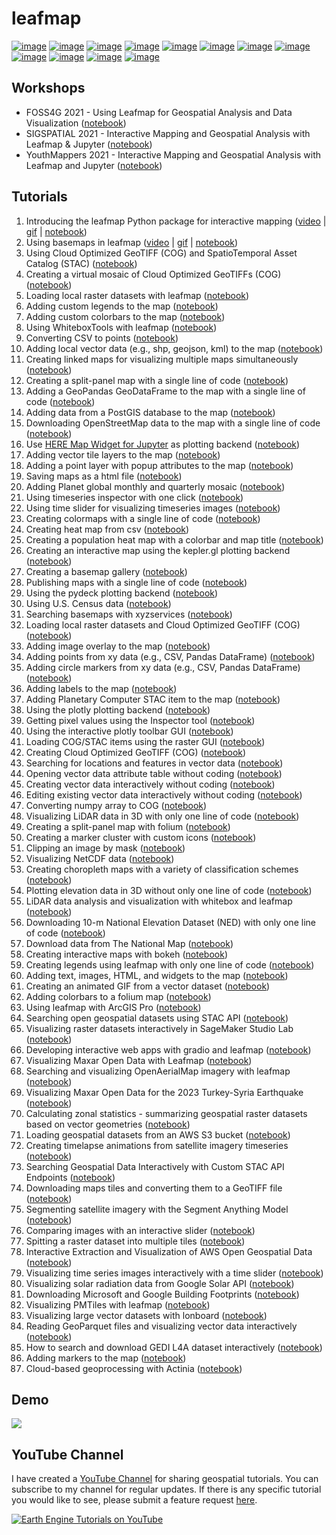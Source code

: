 # leafmap

[![image](https://jupyterlite.rtfd.io/en/latest/_static/badge.svg)](https://demo.leafmap.org)
[![image](https://studiolab.sagemaker.aws/studiolab.svg)](https://studiolab.sagemaker.aws/import/github/opengeos/leafmap/blob/master/examples/notebooks/00_key_features.ipynb)
[![image](https://img.shields.io/badge/Open-Planetary%20Computer-black?style=flat&logo=microsoft)](https://pccompute.westeurope.cloudapp.azure.com/compute/hub/user-redirect/git-pull?repo=https://github.com/opengeos/leafmap&urlpath=lab/tree/leafmap/examples/notebooks/00_key_features.ipynb&branch=master)
[![image](https://colab.research.google.com/assets/colab-badge.svg)](https://colab.research.google.com/github/opengeos/leafmap/blob/master)
[![image](https://mybinder.org/badge_logo.svg)](https://mybinder.org/v2/gh/opengeos/leafmap/HEAD)
[![image](https://img.shields.io/pypi/v/leafmap.svg)](https://pypi.python.org/pypi/leafmap)
[![image](https://img.shields.io/conda/vn/conda-forge/leafmap.svg)](https://anaconda.org/conda-forge/leafmap)
[![image](https://static.pepy.tech/badge/leafmap)](https://pepy.tech/projects/leafmap)
[![image](https://github.com/opengeos/leafmap/workflows/docs/badge.svg)](https://leafmap.org)
[![image](https://github.com/opengeos/leafmap/workflows/Linux%20build/badge.svg)](https://github.com/opengeos/leafmap/actions)
[![image](https://img.shields.io/badge/License-MIT-yellow.svg)](https://opensource.org/licenses/MIT)
[![image](https://img.shields.io/badge/YouTube-Channel-red)](https://youtube.com/@giswqs)

## Workshops

-   FOSS4G 2021 - Using Leafmap for Geospatial Analysis and Data Visualization ([notebook](https://leafmap.org/workshops/FOSS4G_2021/))
-   SIGSPATIAL 2021 - Interactive Mapping and Geospatial Analysis with Leafmap & Jupyter ([notebook](https://leafmap.org/workshops/SIGSPATIAL_2021/))
-   YouthMappers 2021 - Interactive Mapping and Geospatial Analysis with Leafmap and Jupyter ([notebook](https://leafmap.org/workshops/YouthMappers_2021/))

## Tutorials

1. Introducing the leafmap Python package for interactive mapping ([video](https://youtu.be/-UPt7x3Gn60) | [gif](https://i.imgur.com/2pRxunR.gif) | [notebook](https://leafmap.org/notebooks/01_leafmap_intro))
2. Using basemaps in leafmap ([video](https://youtu.be/uylpjbDZesY) | [gif](https://youtu.be/-lOo-vxjrDM) | [notebook](https://leafmap.org/notebooks/02_using_basemaps))
3. Using Cloud Optimized GeoTIFF (COG) and SpatioTemporal Asset Catalog (STAC) ([notebook](https://leafmap.org/notebooks/03_cog_stac))
4. Creating a virtual mosaic of Cloud Optimized GeoTIFFs (COG) ([notebook](https://leafmap.org/notebooks/04_cog_mosaic))
5. Loading local raster datasets with leafmap ([notebook](https://leafmap.org/notebooks/05_load_raster))
6. Adding custom legends to the map ([notebook](https://leafmap.org/notebooks/06_legend))
7. Adding custom colorbars to the map ([notebook](https://leafmap.org/notebooks/07_colorbar))
8. Using WhiteboxTools with leafmap ([notebook](https://leafmap.org/notebooks/08_whitebox))
9. Converting CSV to points ([notebook](https://leafmap.org/notebooks/09_csv_to_points))
10. Adding local vector data (e.g., shp, geojson, kml) to the map ([notebook](https://leafmap.org/notebooks/10_add_vector))
11. Creating linked maps for visualizing multiple maps simultaneously ([notebook](https://leafmap.org/notebooks/11_linked_maps))
12. Creating a split-panel map with a single line of code ([notebook](https://leafmap.org/notebooks/12_split_map))
13. Adding a GeoPandas GeoDataFrame to the map with a single line of code ([notebook](https://leafmap.org/notebooks/13_geopandas/))
14. Adding data from a PostGIS database to the map ([notebook](https://leafmap.org/notebooks/14_postgis))
15. Downloading OpenStreetMap data to the map with a single line of code ([notebook](https://leafmap.org/notebooks/15_add_osm))
16. Use [HERE Map Widget for Jupyter](https://github.com/heremaps/here-map-widget-for-jupyter) as plotting backend ([notebook](https://leafmap.org/notebooks/16_heremap))
17. Adding vector tile layers to the map ([notebook](https://leafmap.org/notebooks/17_vector_tile_layer))
18. Adding a point layer with popup attributes to the map ([notebook](https://leafmap.org/notebooks/18_point_layer))
19. Saving maps as a html file ([notebook](https://leafmap.org/notebooks/19_map_to_html))
20. Adding Planet global monthly and quarterly mosaic ([notebook](https://leafmap.org/notebooks/20_planet_imagery))
21. Using timeseries inspector with one click ([notebook](https://leafmap.org/notebooks/21_ts_inspector))
22. Using time slider for visualizing timeseries images ([notebook](https://leafmap.org/notebooks/22_time_slider))
23. Creating colormaps with a single line of code ([notebook](https://leafmap.org/notebooks/23_colormaps))
24. Creating heat map from csv ([notebook](https://leafmap.org/notebooks/24_heatmap))
25. Creating a population heat map with a colorbar and map title ([notebook](https://leafmap.org/notebooks/25_map_title))
26. Creating an interactive map using the kepler.gl plotting backend ([notebook](https://leafmap.org/notebooks/26_kepler_gl))
27. Creating a basemap gallery ([notebook](https://leafmap.org/notebooks/27_basemap_gallery))
28. Publishing maps with a single line of code ([notebook](https://leafmap.org/notebooks/28_publish_map))
29. Using the pydeck plotting backend ([notebook](https://leafmap.org/notebooks/29_pydeck))
30. Using U.S. Census data ([notebook](https://leafmap.org/notebooks/30_census_data))
31. Searching basemaps with xyzservices ([notebook](https://leafmap.org/notebooks/31_search_basemaps))
32. Loading local raster datasets and Cloud Optimized GeoTIFF (COG) ([notebook](https://leafmap.org/notebooks/32_local_tile))
33. Adding image overlay to the map ([notebook](https://leafmap.org/notebooks/33_image_overlay))
34. Adding points from xy data (e.g., CSV, Pandas DataFrame) ([notebook](https://leafmap.org/notebooks/34_add_points_from_xy))
35. Adding circle markers from xy data (e.g., CSV, Pandas DataFrame) ([notebook](https://leafmap.org/notebooks/35_circle_markers))
36. Adding labels to the map ([notebook](https://leafmap.org/notebooks/36_add_labels))
37. Adding Planetary Computer STAC item to the map ([notebook](https://leafmap.org/notebooks/37_planetary_computer))
38. Using the plotly plotting backend ([notebook](https://leafmap.org/notebooks/38_plotly))
39. Getting pixel values using the Inspector tool ([notebook](https://leafmap.org/notebooks/39_inspector_tool))
40. Using the interactive plotly toolbar GUI ([notebook](https://leafmap.org/notebooks/40_plotly_gui))
41. Loading COG/STAC items using the raster GUI ([notebook](https://leafmap.org/notebooks/41_raster_gui))
42. Creating Cloud Optimized GeoTIFF (COG) ([notebook](https://leafmap.org/notebooks/42_create_cog))
43. Searching for locations and features in vector data ([notebook](https://leafmap.org/notebooks/43_search_control))
44. Opening vector data attribute table without coding ([notebook](https://leafmap.org/notebooks/44_attribute_table))
45. Creating vector data interactively without coding ([notebook](https://leafmap.org/notebooks/45_create_vector))
46. Editing existing vector data interactively without coding ([notebook](https://leafmap.org/notebooks/46_edit_vector))
47. Converting numpy array to COG ([notebook](https://leafmap.org/notebooks/47_numpy_to_cog))
48. Visualizing LiDAR data in 3D with only one line of code ([notebook](https://leafmap.org/notebooks/48_lidar))
49. Creating a split-panel map with folium ([notebook](https://leafmap.org/notebooks/49_split_control))
50. Creating a marker cluster with custom icons ([notebook](https://leafmap.org/notebooks/50_marker_cluster))
51. Clipping an image by mask ([notebook](https://leafmap.org/notebooks/51_clip_image))
52. Visualizing NetCDF data ([notebook](https://leafmap.org/notebooks/52_netcdf/))
53. Creating choropleth maps with a variety of classification schemes ([notebook](https://leafmap.org/notebooks/53_choropleth))
54. Plotting elevation data in 3D without only one line of code ([notebook](https://leafmap.org/notebooks/54_plot_raster))
55. LiDAR data analysis and visualization with whitebox and leafmap ([notebook](https://leafmap.org/notebooks/55_lidar))
56. Downloading 10-m National Elevation Dataset (NED) with only one line of code ([notebook](https://leafmap.org/notebooks/56_download_ned))
57. Download data from The National Map ([notebook](https://leafmap.org/notebooks/57_national_map))
58. Creating interactive maps with bokeh ([notebook](https://leafmap.org/notebooks/58_bokeh))
59. Creating legends using leafmap with only one line of code ([notebook](https://leafmap.org/notebooks/59_create_legend))
60. Adding text, images, HTML, and widgets to the map ([notebook](https://leafmap.org/notebooks/60_add_widget))
61. Creating an animated GIF from a vector dataset ([notebook](https://leafmap.org/notebooks/61_vector_to_gif))
62. Adding colorbars to a folium map ([notebook](https://leafmap.org/notebooks/62_folium_colorbar))
63. Using leafmap with ArcGIS Pro ([notebook](https://leafmap.org/notebooks/63_arcgis))
64. Searching open geospatial datasets using STAC API ([notebook](https://leafmap.org/notebooks/64_stac_search))
65. Visualizing raster datasets interactively in SageMaker Studio Lab ([notebook](https://leafmap.org/notebooks/65_sagemaker))
66. Developing interactive web apps with gradio and leafmap ([notebook](https://leafmap.org/notebooks/66_gradio))
67. Visualizing Maxar Open Data with Leafmap ([notebook](https://leafmap.org/notebooks/67_maxar_open_data))
68. Searching and visualizing OpenAerialMap imagery with leafmap ([notebook](https://leafmap.org/notebooks/68_openaerialmap))
69. Visualizing Maxar Open Data for the 2023 Turkey-Syria Earthquake ([notebook](https://leafmap.org/notebooks/69_turkey_earthquake))
70. Calculating zonal statistics - summarizing geospatial raster datasets based on vector geometries ([notebook](https://leafmap.org/notebooks/70_zonal_stats))
71. Loading geospatial datasets from an AWS S3 bucket ([notebook](https://leafmap.org/notebooks/71_aws_s3))
72. Creating timelapse animations from satellite imagery timeseries ([notebook](https://leafmap.org/notebooks/72_timelapse))
73. Searching Geospatial Data Interactively with Custom STAC API Endpoints ([notebook](https://leafmap.org/notebooks/73_custom_stac))
74. Downloading maps tiles and converting them to a GeoTIFF file ([notebook](https://leafmap.org/notebooks/74_map_tiles_to_geotiff))
75. Segmenting satellite imagery with the Segment Anything Model ([notebook](https://leafmap.org/notebooks/75_segment_anything))
76. Comparing images with an interactive slider ([notebook](https://leafmap.org/notebooks/76_image_comparison))
77. Spitting a raster dataset into multiple tiles ([notebook](https://leafmap.org/notebooks/77_split_raster))
78. Interactive Extraction and Visualization of AWS Open Geospatial Data ([notebook](https://leafmap.org/notebooks/78_read_raster))
79. Visualizing time series images interactively with a time slider ([notebook](https://leafmap.org/notebooks/79_timeseries))
80. Visualizing solar radiation data from Google Solar API ([notebook](https://leafmap.org/notebooks/80_solar))
81. Downloading Microsoft and Google Building Footprints ([notebook](https://leafmap.org/notebooks/81_buildings))
82. Visualizing PMTiles with leafmap ([notebook](https://leafmap.org/notebooks/82_pmtiles))
83. Visualizing large vector datasets with lonboard ([notebook](https://leafmap.org/notebooks/83_vector_viz))
84. Reading GeoParquet files and visualizing vector data interactively ([notebook](https://leafmap.org/notebooks/84_read_parquet))
85. How to search and download GEDI L4A dataset interactively ([notebook](https://leafmap.org/notebooks/85_gedi))
86. Adding markers to the map ([notebook](https://leafmap.org/notebooks/86_add_markers))
87. Cloud-based geoprocessing with Actinia ([notebook](https://leafmap.org/notebooks/87_actinia))

## Demo

![](https://wetlands.io/file/images/leafmap_demo.gif)

## YouTube Channel

I have created a [YouTube Channel](https://youtube.com/@giswqs) for sharing geospatial tutorials. You can subscribe to my channel for regular updates. If there is any specific tutorial you would like to see, please submit a feature request [here](https://github.com/opengeos/leafmap/issues).

[![Earth Engine Tutorials on YouTube](https://wetlands.io/file/images/youtube.png)](https://youtube.com/@giswqs)
